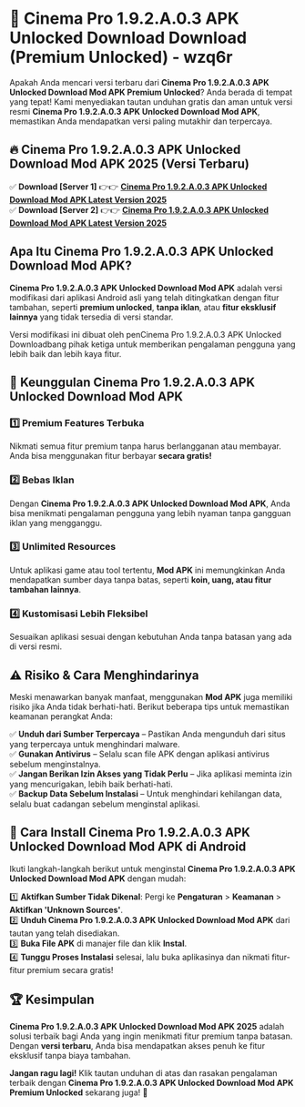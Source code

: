 # 🎯 Cinema Pro 1.9.2.A.0.3 APK Unlocked Download  Download (Premium Unlocked) -  wzq6r

Apakah Anda mencari versi terbaru dari **Cinema Pro 1.9.2.A.0.3 APK Unlocked Download Mod APK Premium Unlocked**? Anda berada di tempat yang tepat! Kami menyediakan tautan unduhan gratis dan aman untuk versi resmi **Cinema Pro 1.9.2.A.0.3 APK Unlocked Download Mod APK**, memastikan Anda mendapatkan versi paling mutakhir dan terpercaya.

## 🔥 Cinema Pro 1.9.2.A.0.3 APK Unlocked Download Mod APK 2025 (Versi Terbaru)

✅ **Download [Server 1]** 👉👉 [**Cinema Pro 1.9.2.A.0.3 APK Unlocked Download Mod APK Latest Version 2025**](https://momento.my/?title=Cinema_Pro_1.9.2.A.0.3_APK_Unlocked_Download)  
✅ **Download [Server 2]** 👉👉 [**Cinema Pro 1.9.2.A.0.3 APK Unlocked Download Mod APK Latest Version 2025**](https://momento.my/?title=Cinema_Pro_1.9.2.A.0.3_APK_Unlocked_Download)  

## Apa Itu Cinema Pro 1.9.2.A.0.3 APK Unlocked Download Mod APK?

**Cinema Pro 1.9.2.A.0.3 APK Unlocked Download Mod APK** adalah versi modifikasi dari aplikasi Android asli yang telah ditingkatkan dengan fitur tambahan, seperti **premium unlocked**, **tanpa iklan**, atau **fitur eksklusif lainnya** yang tidak tersedia di versi standar.

Versi modifikasi ini dibuat oleh penCinema Pro 1.9.2.A.0.3 APK Unlocked Downloadbang pihak ketiga untuk memberikan pengalaman pengguna yang lebih baik dan lebih kaya fitur.

## 🎯 Keunggulan Cinema Pro 1.9.2.A.0.3 APK Unlocked Download Mod APK

### 1️⃣ Premium Features Terbuka
Nikmati semua fitur premium tanpa harus berlangganan atau membayar. Anda bisa menggunakan fitur berbayar **secara gratis!**

### 2️⃣ Bebas Iklan
Dengan **Cinema Pro 1.9.2.A.0.3 APK Unlocked Download Mod APK**, Anda bisa menikmati pengalaman pengguna yang lebih nyaman tanpa gangguan iklan yang mengganggu.

### 3️⃣ Unlimited Resources
Untuk aplikasi game atau tool tertentu, **Mod APK** ini memungkinkan Anda mendapatkan sumber daya tanpa batas, seperti **koin, uang, atau fitur tambahan lainnya**.

### 4️⃣ Kustomisasi Lebih Fleksibel
Sesuaikan aplikasi sesuai dengan kebutuhan Anda tanpa batasan yang ada di versi resmi.

## ⚠️ Risiko & Cara Menghindarinya

Meski menawarkan banyak manfaat, menggunakan **Mod APK** juga memiliki risiko jika Anda tidak berhati-hati. Berikut beberapa tips untuk memastikan keamanan perangkat Anda:

✅ **Unduh dari Sumber Terpercaya** – Pastikan Anda mengunduh dari situs yang terpercaya untuk menghindari malware.  
✅ **Gunakan Antivirus** – Selalu scan file APK dengan aplikasi antivirus sebelum menginstalnya.  
✅ **Jangan Berikan Izin Akses yang Tidak Perlu** – Jika aplikasi meminta izin yang mencurigakan, lebih baik berhati-hati.  
✅ **Backup Data Sebelum Instalasi** – Untuk menghindari kehilangan data, selalu buat cadangan sebelum menginstal aplikasi.

## 📌 Cara Install Cinema Pro 1.9.2.A.0.3 APK Unlocked Download Mod APK di Android

Ikuti langkah-langkah berikut untuk menginstal **Cinema Pro 1.9.2.A.0.3 APK Unlocked Download Mod APK** dengan mudah:

1️⃣ **Aktifkan Sumber Tidak Dikenal**: Pergi ke **Pengaturan** > **Keamanan** > **Aktifkan 'Unknown Sources'**.  
2️⃣ **Unduh Cinema Pro 1.9.2.A.0.3 APK Unlocked Download Mod APK** dari tautan yang telah disediakan.  
3️⃣ **Buka File APK** di manajer file dan klik **Instal**.  
4️⃣ **Tunggu Proses Instalasi** selesai, lalu buka aplikasinya dan nikmati fitur-fitur premium secara gratis!

## 🏆 Kesimpulan

**Cinema Pro 1.9.2.A.0.3 APK Unlocked Download Mod APK 2025** adalah solusi terbaik bagi Anda yang ingin menikmati fitur premium tanpa batasan. Dengan **versi terbaru**, Anda bisa mendapatkan akses penuh ke fitur eksklusif tanpa biaya tambahan.

**Jangan ragu lagi!** Klik tautan unduhan di atas dan rasakan pengalaman terbaik dengan **Cinema Pro 1.9.2.A.0.3 APK Unlocked Download Mod APK Premium Unlocked** sekarang juga! 🚀
